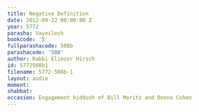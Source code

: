 ```yaml
---
title: Negative Definition
date: 2012-09-22 00:00:00 Z
year: 5772
parasha: Vayeilech
bookcode: '5'
fullparashacode: 508b
parashacode: '508'
author: Rabbi Eliezer Hirsch
id: 5772508b1
filename: 5772-508b-1
layout: audio
moment: 
shabbat: 
occasion: Engagement kiddush of Bill Moritz and Donna Cohen
---
```


